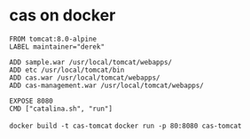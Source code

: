 # cas on docker

```
FROM tomcat:8.0-alpine
LABEL maintainer="derek"

ADD sample.war /usr/local/tomcat/webapps/
ADD etc /usr/local/tomcat/bin
ADD cas.war /usr/local/tomcat/webapps/
ADD cas-management.war /usr/local/tomcat/webapps/

EXPOSE 8080
CMD ["catalina.sh", "run"]
```

`docker build -t cas-tomcat` 
`docker run -p 80:8080 cas-tomcat`
